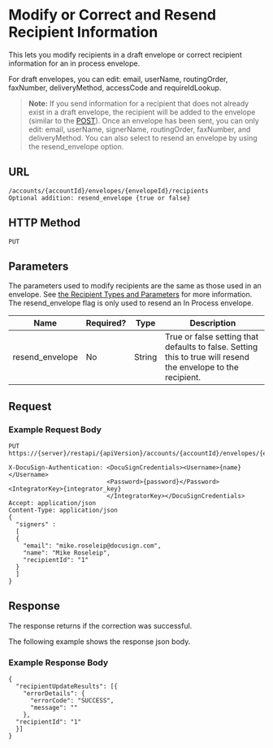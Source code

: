# Modify or Correct and Resend Recipient Information

This lets you modify recipients in a draft envelope or correct recipient information for an in process envelope.

For draft envelopes, you can edit: email, userName, routingOrder, faxNumber, deliveryMethod, accessCode and requireIdLookup.

>**Note:** If you send information for a recipient that does not already exist in a draft envelope, the recipient will be added to the envelope (similar to the [POST](https://www.docusign.com/p/RESTAPIGuide/Content/REST%20API%20References/Add%20Recipients%20to%20an%20Envelope.htm)).
Once an envelope has been sent, you can only edit: email, userName, signerName, routingOrder, faxNumber, and deliveryMethod. You can also select to resend an envelope by using the resend_envelope option.

## URL

    /accounts/{accountId}/envelopes/{envelopeId}/recipients
    Optional addition: resend_envelope {true or false}

## HTTP Method

    PUT

## Parameters

The parameters used to modify recipients are the same as those used in an envelope. See [the Recipient Types and Parameters](https://www.docusign.com/p/RESTAPIGuide/Content/REST%20API%20References/Recipient%20Parameter.htm) for more information. The resend_envelope flag is only used to resend an In Process envelope.

|Name|Required?|Type|Description|
|----|---------|----|-----------|
|resend_envelope|No|String|True or false setting that defaults to false. Setting this to true will resend the envelope to the recipient.|

## Request

### Example Request Body

    PUT https://{server}/restapi/{apiVersion}/accounts/{accountId}/envelopes/{envelopeId}/recipients
    
    X-DocuSign-Authentication: <DocuSignCredentials><Username>{name}</Username>
                               <Password>{password}</Password><IntegratorKey>{integrator_key}
                               </IntegratorKey></DocuSignCredentials>
    Accept: application/json
    Content-Type: application/json
    {
      "signers" :
      [
      {
        "email": "mike.roseleip@docusign.com",
        "name": "Mike Roseleip",
        "recipientId": "1"
      }
      ]
    }

## Response

The response returns if the correction was successful.

The following example shows the response json body.

### Example Response Body

    {
      "recipientUpdateResults": [{
        "errorDetails": {
          "errorCode": "SUCCESS",
          "message": ""
        },
      "recipientId": "1"
      }]
    }
